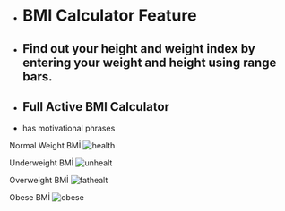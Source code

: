 <ul>
                              <li><h1>BMI Calculator Feature</h1></li>
                              <li><h2>Find out your height and weight index by entering your weight and height using range bars.</h2></li>
                               <li><h2>Full Active BMI Calculator</h2></li>
                              <li>has motivational phrases</li>                             
</ul>

Normal Weight BMİ
![health](https://github.com/user-attachments/assets/468420d0-6ccb-4ba6-8eab-2fcd7f26cfed)

Underweight BMİ
![unhealt](https://github.com/user-attachments/assets/dc437075-16e0-413c-b0cc-b85ae1032b37)

Overweight BMİ
![fathealt](https://github.com/user-attachments/assets/3e010a55-0eb6-433d-9c00-2db5c09bd7e4)

Obese BMİ
![obese](https://github.com/user-attachments/assets/5d056d39-e97c-4079-9200-7161c4934547)
